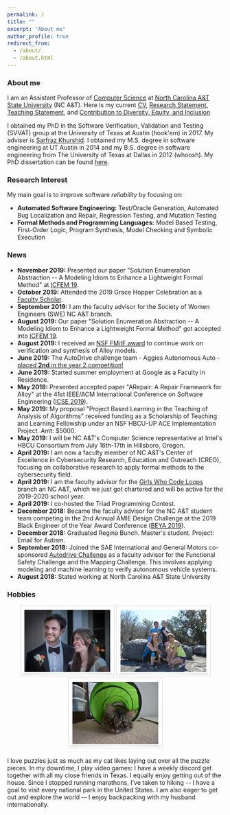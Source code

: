 ```yaml
---
permalink: /
title: ""
excerpt: "About me"
author_profile: true
redirect_from: 
  - /about/
  - /about.html
---
```


### <i class="fa fa-fw fa-cat" aria-hidden="true"></i> About me
I am an Assistant Professor of [Computer Science](https://www.ncat.edu/coe/departments/comp/index.html) at [North Carolina A&T State University](https://www.ncat.edu/) (NC A&T). Here is my current [CV](/files/ASullivan_CV.pdf), [Research Statement](../files/research_statement.pdf), [Teaching Statement](../files/teaching_statement.pdf), and [Contribution to Diversity, Equity, and Inclusion](../files/Commitment_to_Diversity_Statement.pdf)

I obtained my PhD in the Software Verification, Validation and Testing (SVVAT) group at the University of Texas at Austin (hook'em) in 2017. My adviser is [Sarfraz Khurshid](https://users.ece.utexas.edu/~khurshid/). I obtained my M.S. degree in software engineering at UT Austin in 2014 and my B.S. degree in software engineering from The University of Texas at Dallas in 2012 (whoosh). My PhD dissertation can be found [here](files/dissertation.pdf). 




### <i class="fa fa-fw fa-lightbulb" aria-hidden="true"></i> Research Interest

My main goal is to improve software _reliability_ by focusing on:
  * **Automated Software Engineering:** Test/Oracle Generation, Automated Bug Localization and Repair, Regression Testing, and
Mutation Testing
  * **Formal Methods and Programming Languages:** Model Based Testing, First-Order Logic, Program Synthesis, Model
Checking and Symbolic Execution

### <i class="fa fa-fw fa-exclamation-triangle" aria-hidden="true"></i> News
 * **November 2019:** Presented our paper "Solution Enumeration Abstraction -- A Modeling Idiom to Enhance a Lightweight Formal Method" at [ICFEM 19](http://csse.szu.edu.cn/icfem2019/).
* **October 2019:** Attended the 2019 Grace Hopper Celebration as a [Faculty Scholar](https://ghc.anitab.org/2019-student-academic/scholarships/our-ghc-19-scholars-2/attachment/sullivan-allison/).
 * **September 2019:** I am the faculty advisor for the Society of Women Engineers (SWE) NC A&T branch.
 * **August 2019:** Our paper "Solution Enumeration Abstraction -- A Modeling Idiom to Enhance a Lightweight Formal Method" got accepted into [ICFEM 19](http://csse.szu.edu.cn/icfem2019/).
  * **August 2019:** I received an [NSF FMitF award](https://www.nsf.gov/awardsearch/showAward?AWD_ID=1918189&HistoricalAwards=false) to continue work on verification and synthesis of Alloy models.
  * **June 2019:** The AutoDrive challenge team - Aggies Autonomous Auto - [placed **2nd** in the year 2 competition!](https://www.ncat.edu/coe/coe_news_room/2019-coenews/2019-autodrive-challenge.html)
  * **June 2019:** Started summer employment at Google as a Faculty in Residence. 
  * **May 2018:** Presented accepted paper "ARepair: A Repair Framework for Alloy" at the 41st IEEE/ACM International Conference on Software Engineering ([ICSE 2019](https://conf.researchr.org/home/icse-2019)).
 * **May 2019:** My proposal "Project Based Learning in the Teaching of Analysis of Algorithms" received funding as a Scholarship of Teaching and Learning Fellowship under an NSF HBCU-UP ACE Implementation Project. Amt: $5000.
 * **May 2019:** I will be NC A&T's Computer Science representative at Intel's HBCU Consortium from July 16th-17th in Hillsboro, Oregon.
 * **April 2019:** I am now a faculty member of NC A&T's Center of Excellence in Cybersecurity Research, Education and Outreach (CREO), focusing on collaborative research to apply formal methods to the cybersecurity field.
 * **April 2019:** I am the faculty advisor for the [Girls Who Code Loops](https://girlswhocode.com/collegeloops/) branch an NC A&T, which we just got chartered and will be active for the 2019-2020 school year.
  * **April 2019:** I co-hosted the Triad Programming Contest.
  * **December 2018:** Became the faculty advisor for the NC A&T student team competing in the 2nd Annual AMIE Design Challenge at the 2019 Black Engineer of the Year Award Conference ([BEYA 2019](https://s4.goeshow.com/ccgroup/beyastem/2019/index.cfm)).
  * **December 2018:** Graduated Regina Bunch. Master's student. Project: Email for Autism.
  * **September 2018:** Joined the SAE International and General Motors co-sponsored [Autodrive Challenge](https://www.autodrivechallenge.com/) as a faculty advisor for the Functional Safety Challenge and the Mapping Challenge. This involves applying modeling and machine learning to verify autonomous vehicle systems. 
  * **August 2018:** Stated working at North Carolina A&T State University
  
<h3><i class="fa fa-fw fa-puzzle-piece" aria-hidden="true"></i> Hobbies</h3>
  
 <center><img src="images/a.png" alt=""> <img src="images/b.jpg" alt=""> <img src="images/c.JPG" alt=""></center>
  <br>
  I love puzzles just as much as my cat likes laying out over all the puzzle pieces. In my downtime, I play video games: I have a weekly discord get together with all my close friends in Texas. I equally enjoy getting out of the house. Since I stopped running marathons, I've taken to hiking -- I have a goal to visit every national park in the United States. I am also eager to get out and explore the world -- I enjoy backpacking with my husband internationally.
